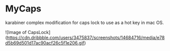 # MyCaps
karabiner complex modification for caps lock to use as a hot key in mac OS.

![Image of CapsLock]
(https://cdn.dribbble.com/users/3475837/screenshots/14684716/media/e78d5b69d501d17ac90acf26c5f1e206.gif)

